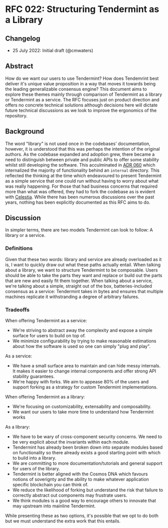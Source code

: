 # RFC 022: Structuring Tendermint as a Library

## Changelog

- 25 July 2022: Initial draft (@cmwaters)

## Abstract

How do we want our users to use Tendermint? How does Tendemrint best deliver it's unique value proposition in a way that moves it towards being the leading generalizable consensus engine? This document aims to explore these themes mainly through comparison of Tendermint as a library or Tendermint as a service. The RFC focuses just on product direction and offers no concrete technical solutions although decisions here will dictate future technical discussions as we look to improve the ergonomics of the repository.

## Background

The word "library" is not used once in the codebases' documentation, however, it is understood that this was perhaps the intention of the original authors. As the codebase expanded and adoption grew, there became a need to distinguish between private and public APIs to offer some stability whilst still developing the software. This acculminated in [ADR 060](https://github.com/tendermint/tendermint/blob/master/docs/architecture/adr-060-go-api-stability.md) which internalized the majority of functionality behind an `internal` directory. This reflected the thinking at the time which endeavoured to present Tendermint as a simple service that one could run without having to worry about what was really happening. For those that had business concerns that required more than what was offered, they had to fork the codebase as is evident with [Celestia](https://github.com/celestiaorg/celestia-core). While there has been numerous discussions over the past years, nothing has been explicitly documented as this RFC aims to do.

## Discussion

In simpler terms, there are two models Tendermint can look to follow: A library or a service.

### Definitions

Given that these two words: library and service are already overloaded as it is, I want to quickly draw out what these paths actually entail. When talking about a library, we want to structure Tendermint to be composable. Users should be able to take the parts they want and replace or build out the parts that are new and easily fit them together. When talking about a service, we're talking about a simple, straight out of the box, batteries-included consensus as a service: Tendermint takes in bytes and ensures that multiple machines replicate it withstranding a degree of arbitrary failures.

### Tradeoffs

When offering Tendermint as a service:

- We're striving to abstract away the complexity and expose a simple surface for users to build on top of.
- We minimize configurability by trying to make reasonable estimations about how the software is used so one can simply "plug and play".

As a service:

- We have a small surface area to maintain and can hide messy internals. It makes it easier to change internal components and offer strong API stability guarantees.
- We're happy with forks. We aim to appease 80% of the users and support forking as a strategy for custom Tendermint implementations.

When offering Tendermint as a library:

- We're focusing on customizability, extensability and composability.
- We want our users to take more time to understand how Tendermint works

As a library:

- We have to be wary of cross-component security concerns. We need to be very explicit about the invariants within each module.
- Tendermint has already been broken down into separate modules based on functionality so there already exists a good starting point with which to build into a library.
- We are committing to more documentation/tutorials and general support for users of the library.
- Tendermint is better aligned with the Cosmos DNA which favours notions of soverignty and the ability to make whatever application specific blockchain you can think of.
- We reduce the likelihood of forking but understand the risk that failure to correctly abstract out components may frustrate users.
- We think modules is a good way to encourage others to innovate that may upstream into mainline Tendermint.

While presenting these as two options, it's possible that we opt to do both but we must understand the extra work that this entails.

